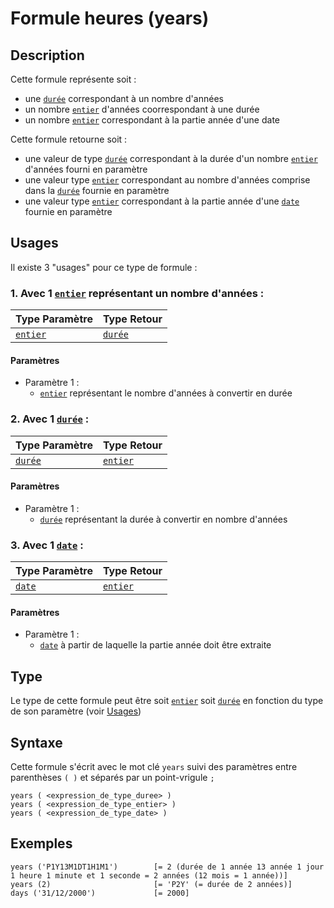 # Formule heures (years)
## Description
Cette formule représente soit :
- une [`durée`][valeur-de-retour] correspondant à un nombre d'années
- un nombre [`entier`][valeur-de-retour] d'années coorrespondant à une durée
- un nombre [`entier`][valeur-de-retour] correspondant à la partie année d'une date

Cette formule retourne soit :
- une valeur de type [`durée`][valeur-de-retour] correspondant à la durée d'un nombre [`entier`][valeur-de-retour] d'années fourni en paramètre
- une valeur type [`entier`][valeur-de-retour] correspondant au nombre d'années comprise dans la [`durée`][valeur-de-retour] fournie en paramètre
- une valeur type [`entier`][valeur-de-retour] correspondant à la partie année d'une [`date`][valeur-de-retour] fournie en paramètre

## Usages
Il existe 3 "usages" pour ce type de formule :

### 1. Avec 1 [`entier`][valeur-de-retour] représentant un nombre d'années :

|Type Paramètre|Type Retour|
|--------------|-----------|
|[`entier`][valeur-de-retour]|[`durée`][valeur-de-retour]|

#### Paramètres
- Paramètre 1 :
    - [`entier`][valeur-de-retour] représentant le nombre d'années à convertir en durée

### 2. Avec 1 [`durée`][valeur-de-retour] :

|Type Paramètre|Type Retour|
|--------------|-----------|
|[`durée`][valeur-de-retour]|[`entier`][valeur-de-retour]|

#### Paramètres
- Paramètre 1 :
    - [`durée`][valeur-de-retour] représentant la durée à convertir en nombre d'années

### 3. Avec 1 [`date`][valeur-de-retour] :

|Type Paramètre|Type Retour|
|--------------|-----------|
|[`date`][valeur-de-retour]|[`entier`][valeur-de-retour]|

#### Paramètres
- Paramètre 1 :
    - [`date`][valeur-de-retour] à partir de laquelle la partie année doit être extraite

## Type
Le type de cette formule peut être soit [`entier`][valeur-de-retour] soit [`durée`][valeur-de-retour] en fonction du type de son paramètre (voir [Usages](#usages))

## Syntaxe
Cette formule s'écrit avec le mot clé `years` suivi des paramètres entre parenthèses `( )` et séparés par un point-vrigule `;`

    years ( <expression_de_type_duree> )
    years ( <expression_de_type_entier> )
    years ( <expression_de_type_date> )
    
## Exemples
    years ('P1Y13M1DT1H1M1')        [= 2 (durée de 1 année 13 année 1 jour 1 heure 1 minute et 1 seconde = 2 années (12 mois = 1 année))]
    years (2)                       [= 'P2Y' (= durée de 2 années)]
    days ('31/12/2000')             [= 2000]
    

[valeur-de-retour]: ../../lexique.md#valeur-de-retour
